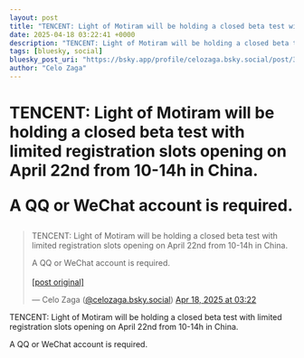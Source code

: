 ```yaml
---
layout: post
title: "TENCENT: Light of Motiram will be holding a closed beta test with limited registration slots opening on April 22nd from 10-14h in China.  A QQ or WeChat account is required."
date: 2025-04-18 03:22:41 +0000
description: "TENCENT: Light of Motiram will be holding a closed beta test with limited registration slots opening on April 22nd from 10-14h in China.  A QQ or WeChat..."
tags: [bluesky, social]
bluesky_post_uri: "https://bsky.app/profile/celozaga.bsky.social/post/3ln2o5yq5p32b"
author: "Celo Zaga"
---
```


<h1 class="bluesky-post-title">TENCENT: Light of Motiram will be holding a closed beta test with limited registration slots opening on April 22nd from 10-14h in China.

A QQ or WeChat account is required.</h1>


<blockquote class="bluesky-embed" data-bluesky-uri="at://did:plc:lmh6rennptq77inaztnovw4b/app.bsky.feed.post/3ln2o5yq5p32b" data-bluesky-embed-color-mode="system">
<p lang="">TENCENT: Light of Motiram will be holding a closed beta test with limited registration slots opening on April 22nd from 10-14h in China.

A QQ or WeChat account is required.<br><br><a href="https://bsky.app/profile/celozaga.bsky.social/post/3ln2o5yq5p32b">[post original]</a></p>
&mdash; Celo Zaga (<a href="https://bsky.app/profile/did:plc:lmh6rennptq77inaztnovw4b">@celozaga.bsky.social</a>) <a href="https://bsky.app/profile/celozaga.bsky.social/post/3ln2o5yq5p32b">Apr 18, 2025 at 03:22</a>
</blockquote>
<script async src="https://embed.bsky.app/static/embed.js" charset="utf-8"></script>


<p class="bluesky-post-description">TENCENT: Light of Motiram will be holding a closed beta test with limited registration slots opening on April 22nd from 10-14h in China.

A QQ or WeChat account is required.</p>
